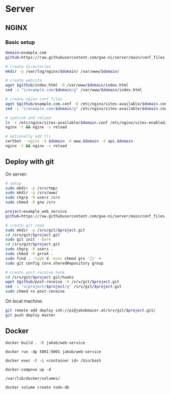 # Server

## NGINX

### Basic setup

```bash
domain=example.com
github=https://raw.githubusercontent.com/gue-ni/server/main/conf_files

# create directories
mkdir -p /var/log/nginx/$domain/ /var/www/$domain/

# create website
wget $github/index.html -O /var/www/$domain/index.html
sed -i "s/example.com/$domain/g" /var/www/$domain/index.html

# create nginx conf files
wget $github/example.com.conf -O /etc/nginx/sites-available/$domain.conf
sed -i "s/example.com/$domain/g" /etc/nginx/sites-available/$domain.conf

# symlink and reload
ln -s /etc/nginx/sites-available/$domain.conf /etc/nginx/sites-enabled/
nginx -t && nginx -s reload

# optionally add tls
certbot --nginx -d $domain -d www.$domain -d api.$domain
nginx -t && nginx -s reload
```

## Deploy with git

On server:

```bash
# setup
sudo mkdir -p /srv/tmp/
sudo mkdir -p /srv/www/
sudo chgrp -R users /srv
sudo chmod -R g+w /srv

project=example_web_service
github=https://raw.githubusercontent.com/gue-ni/server/main/conf_files

# create git repo
sudo mkdir -p /srv/git/$project.git
cd /srv/git/$project.git
sudo git init --bare
cd /srv/git/$project.git
sudo chgrp -R users .
sudo chmod -R g+rwX .
sudo find . -type d -exec chmod g+s '{}' +
sudo git config core.sharedRepository group

# create post-receive hook
cd /srv/git/$project.git/hooks
wget $github/post-receive -O /srv/git/$project.git
sed -i "s/project/$project/g" /srv/git/$project.git
sudo chmod +x post-receive
```

On local machine:

```bash
git remote add deploy ssh://pi@jakobmaier.at/srv/git/$project.git/
git push deploy master
```

## Docker

`docker build . -t jakob/web-service`

`docker run -dp 5001:5001 jakob/web-service`

`docker exec -t -i <container id> /bin/bash`

`docker-compose up -d`

`/var/lib/docker/volumes/`

`docker volume create todo-db`
